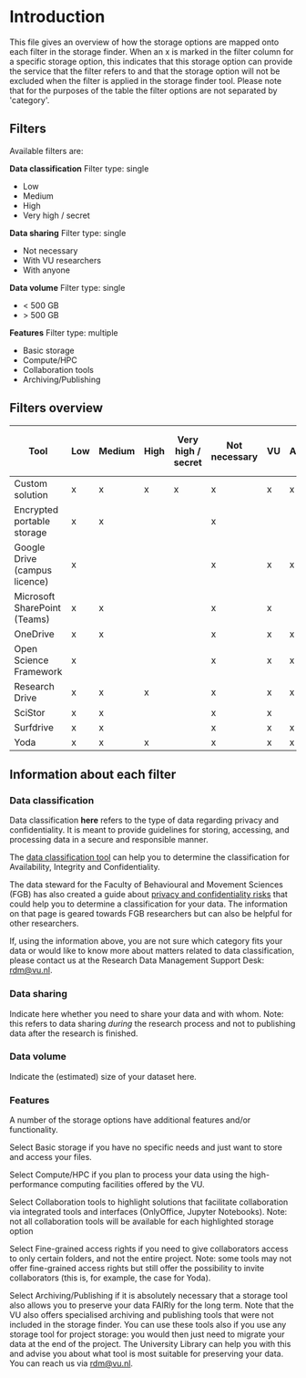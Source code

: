 # Introduction
This file gives an overview of how the storage options are mapped onto each filter in the storage finder. When an x is marked in the filter column for a specific storage option, this indicates that this storage option can provide the service that the filter refers to and that the storage option will not be excluded when the filter is applied in the storage finder tool.
Please note that for the purposes of the table the filter options are not separated by 'category'.

## Filters
Available filters are:

**Data classification**
Filter type: single
- Low
- Medium
- High
- Very high / secret
 
**Data sharing**
Filter type: single
- Not necessary
- With VU researchers
- With anyone

**Data volume**
Filter type: single
- < 500 GB
- \> 500 GB

**Features**
Filter type: multiple
- Basic storage
- Compute/HPC
- Collaboration tools
- Archiving/Publishing

## Filters overview

| Tool                          | Low | Medium | High | Very high / secret | Not necessary | VU | Anyone | <500 GB | >500 GB | Basic storage | Compute/HPC | Collaboration tools | Fine-grained access rights | Archiving/Publishing |
| ----------------------------- | --- | ------ | ---- | ------------------ | ------------- | -- | ------ | ------- | ------- | ------------- | ----------- | ------------------- | -------------------------- | -------------------- |
| Custom solution               | x   | x      | x    | x                  | x             | x  | x      | x       | x       |   x           | x           | x                   | x                | x |
| Encrypted portable storage    | x   | x      |      |                    | x             |    |        | x       | x       |   x           |   |  |  |  |
| Google Drive (campus licence) | x   |        |      |                    | x             | x  | x      | x       | x       |   x           |             | x           | x          |   
| Microsoft SharePoint (Teams)  | x   | x      |      |                    | x             | x  |        | x       | x       |   x           |                     | x           | x |  |
| OneDrive                      | x   | x      |      |	                   | x             | x  | x      | x       | x       |   x           |  | x | x | x |
| Open Science Framework        | x   |        |      |                    | x             | x  | x      | x       |         |               |   | x | x | x |
| Research Drive                | x   | x      | x    |                    | x             | x  | x      | x       | x       |   x           |  | x | x |  |
| SciStor                       | x   | x      |      |                    | x             | x  |        | x       | x       |   x           | x |   |   |   |
| Surfdrive                     | x   | x      |      |                    | x             | x  | x      | x       |         |   x           |  | x | x |   |
| Yoda                          | x   | x      | x    |                    | x             | x  | x      | x       | x       |   x           |   |   |   | x |


## Information about each filter

### Data classification
Data classification **here** refers to the type of data regarding privacy and confidentiality. It is meant to provide guidelines for storing, accessing, and processing data in a secure and responsible manner.

The [data classification tool](https://vu.nl/en/research/dataclassification) can help you to determine the classification for Availability, Integrity and Confidentiality.

The data steward for the Faculty of Behavioural and Movement Sciences (FGB) has also created a guide about [privacy and confidentiality risks](https://fgb-rdm.nl/Security/PrivacyRisks.html) that could help you to determine a classification for your data. The information on that page is geared towards FGB researchers but can also be helpful for other researchers.

If, using the information above, you are not sure which category fits your data or would like to know more about matters related to data classification, please contact us at the Research Data Management Support Desk: rdm@vu.nl.

### Data sharing

Indicate here whether you need to share your data and with whom. Note: this refers to data sharing *during* the research process and not to publishing data after the research is finished.

### Data volume

Indicate the (estimated) size of your dataset here.

### Features
A number of the storage options have additional features and/or functionality.

Select Basic storage if you have no specific needs and just want to store and access your files.

Select Compute/HPC if you plan to process your data using the high-performance computing facilities offered by the VU.

Select Collaboration tools to highlight solutions that facilitate collaboration via integrated tools and interfaces (OnlyOffice, Jupyter Notebooks). Note: not all collaboration tools will be available for each highlighted storage option

Select Fine-grained access rights if you need to give collaborators access to only certain folders, and not the entire project. Note: some tools may not offer fine-grained access rights but still offer the possibility to invite collaborators (this is, for example, the case for Yoda).

Select Archiving/Publishing if it is absolutely necessary that a storage tool also allows you to preserve your data FAIRly for the long term. Note that the VU also offers specialised archiving and publishing tools that were not included in the storage finder. You can use these tools also if you use any storage tool for project storage: you would then just need to migrate your data at the end of the project. The University Library can help you with this and advise you about what tool is most suitable for preserving your data. You can reach us via <rdm@vu.nl>.
